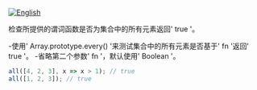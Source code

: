 
<a href="./README.md" target="_blank"><img src="https://img.shields.io/badge/-English-gray" alt="English"/></a>

检查所提供的谓词函数是否为集合中的所有元素返回' true '。

-使用' Array.prototype.every() '来测试集合中的所有元素是否基于' fn '返回' true '。
-省略第二个参数' fn '，默认使用' Boolean '。

```js
all([4, 2, 3], x => x > 1); // true
all([1, 2, 3]); // true
```
